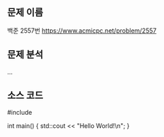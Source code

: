 ## 문제 이름
백준 2557번
  https://www.acmicpc.net/problem/2557

## 문제 분석

  ...

## 소스 코드
#include <iostream>

int main() {
  std::cout << "Hello World!\n";
}
